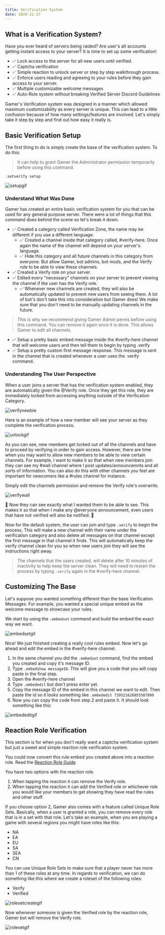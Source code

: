 ```yaml
---
title: Verification System
date: 2020-11-27
---
```


## What is a Verification System?

Have you ever heard of servers being raided? Are user's alt accounts getting
instant access to your server? It is time to set up some verification!

- ✅ Lock access to the server for all new users until verified.
- ✅ Captcha verification
- ✅ Simple reaction to unlock server or step by step walkthrough process.
- ✅ Enforce users reading and agreeing to your rules before they gain access to
  your server.
- ✅ Multiple customizable welcome messages
- ✅ Auto-Role system without breaking Verified Server Discord Guidelines

Gamer's Verification system was designed in a manner which allowed maximum
customizability as every server is unique. This can lead to a little confusion
because of how many settings/features are involved. Let's simply take it step by
step and find out how easy it really is.

## Basic Verification Setup

The first thing to do is simply create the base of the verification system. To
do this:

> It can help to grant Gamer the Administrator permission temporarily before
> using this command.

`.setverify setup`

![setupgif](https://i.imgur.com/Z1AXHTr.gif)

### Understand What Was Done

Gamer has created an entire basic verification system for you that can be used
for any general purpose server. There were a lot of things that this command
does behind the scene so let's break it down.

- ✅ Created a category called Verification Zone, the name may be different if
  you use a different language.
  - ✅ Created a channel inside that category called, #verify-here. Once again
    the name of the channel will depend on your server's language.
  - ✅ Hide this category and all future channels in this category from everyone.
    But allow Gamer, bot admins, bot mods, and the Verify role to be able to
    view these channels.
- ✅ Created a Verify role on your server.
- ✅ Edited every "necessary" channels on your server to prevent viewing the
  channel if the user has the Verify role.
  - ✅ Whenever new channels are created, they will also be automatically updated
    to prevent new users from seeing them. A lot of bot's don't take this into
    consideration but Gamer does! We make sure that you don't need to be
    manually updating channels in the future.

> This is why we recommend giving Gamer Admin perms before using this command.
> You can remove it again once it is done. This allows Gamer to edit all
> channels.

- ✅ Setup a pretty basic embed message inside the #verify-here channel that will
  welcome users and then tell them to begin by typing .verify
- ✅ Setup a pretty custom first message response. This message is sent in the
  channel that is created whenever a user uses the .verify command.

### Understanding The User Perspective

When a user joins a server that has the verification system enabled, they are
automatically given the @Verify role. Once they get this role, they are
immediately locked from accessing anything outside of the Verification Category.

![verifynewbie](https://i.imgur.com/a/cXis9y6.png)

Here is an example of how a new member will see your server as they complete the
verification process.

![unlockgif](https://i.imgur.com/Z1AXHTr.gif)

As you can see, new members get locked out of all the channels and have to
proceed by verifying in order to gain access. However, there are time when you
may want to allow new members to be able to view certain channels. For example,
I want to make it so that when new members join they can see my #wall channel
where I post updates/announcemnts and all sorts of information. You can also do
this with other channels you feel are important for newcomers like a #rules
channel for instance.

Simply edit the channels permission and remove the Verify role's overwrite.

![verifywall](https://i.imgur.com/a/7087TfJ.png)

🎉 Now they can see exactly what I wanted them to be able to see. This makes it
so that when I make any @everyone announcement, even users that have not
verified will also be notified. 💪

Now for the default system, the user can join and type `.verify` to begin the
process. This will make a new channel with their name under the verification
category and also delete all messages on that channel except the first message
in that channel it finds. This will automatically keep the verify channel clean
for you so when new users join they will see the instructions right away.

> The channels that the users created, will delete after 10 minutes of
> inactivity to help keep the server clean. They will need to restart the
> process by typing `.verify` again in the #verify-here channel.

## Customizing The Base

Let's suppose you wanted something different than the base Verification
Messages. For example, you wanted a special unique embed as the welcome message
to showcase your rules.

We start by using the `.embedset` command and build the embed the exact way we
want.

![embedsetgit](https://i.imgur.com/pGbeNXd.gif)

Nice! We just finished creating a really cool rules embed. Now let's go ahead
and edit the embed in the #verify-here channel.

1. In the same channel you did the `.embedset` command, find the embed you
   created and copy it's message ID.
2. Type `.embedshow messageID`. This will give you a code that you will copy
   paste in the final step.
3. Open the #verify-here channel
4. Type `.embededit` but don't press enter yet.
5. Copy the message ID of the embed in this channel we want to edit. Then paste
   the id so it looks something like `.embededit 739521626055507999`
6. Now you can copy the code from step 2 and paste it. It should look something
   like this:

![embededitgif](https://i.imgur.com/hf3IV5n.gif)

## Reaction Role Verification

This section is for when you don't really want a captcha verification system but
just a sweet and simple reaction role verification system.

You could now convert this rule embed you created above into a reaction role.
Read the
[Reaction Role Guide](https://gamer.netlify.com/reaction-roles-feature).

You have two options with the reaction role.

1. When tapping the reaction it can remove the Verify role.
2. When tapping the reaction it can add the Verified role or whichever role you
   would like your members to get showing they have read the rules and other
   stuff.

If you choose option 2, Gamer also comes with a feature called Unique Role Sets.
Basically, when a user is granted a role, you can remove every role that is in a
set with that role. Let's take an example, when you are playing a game with
several regions you might have roles like this:

- NA
- EA
- EU
- SA
- SEA
- CN

You can use Unique Role Sets to make sure that a player never has more than 1 of
these roles at any time. In regards to verification, we can do something like
this where we create a roleset of the following roles:

- Verify
- Verified

![rolesetcreategif](https://i.imgur.com/8E4PzVc.gif)

Now whenever someone is given the Verified role by the reaction role, Gamer bot
will remove the Verify role.

![rolesetgif](https://i.imgur.com/dYn4Gjm.gif)
